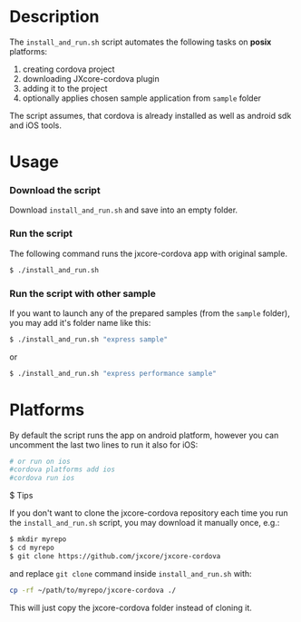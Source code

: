 
# Description

The `install_and_run.sh` script automates the following tasks on **posix** platforms:

1. creating cordova project
2. downloading JXcore-cordova plugin
3. adding it to the project
4. optionally applies chosen sample application from `sample` folder

The script assumes, that cordova is already installed as well as android sdk and iOS tools.

# Usage

### Download the script

Download `install_and_run.sh` and save into an empty folder.

### Run the script

The following command runs the jxcore-cordova app with original sample.

```bash
$ ./install_and_run.sh
```

### Run the script with other sample

If you want to launch any of the prepared samples (from the `sample` folder), you may add it's folder name like this:

```bash
$ ./install_and_run.sh "express sample"
```

or

```bash
$ ./install_and_run.sh "express performance sample"
```

# Platforms

By default the script runs the app on android platform, however you can uncomment the last two lines to run it also for iOS:

```bash
# or run on ios
#cordova platforms add ios
#cordova run ios
```

$ Tips

If you don't want to clone the jxcore-cordova repository each time you run the `install_and_run.sh` script, you may download it manually once, e.g.:

```bash
$ mkdir myrepo
$ cd myrepo
$ git clone https://github.com/jxcore/jxcore-cordova
```

and replace `git clone` command inside `install_and_run.sh` with:

```bash
cp -rf ~/path/to/myrepo/jxcore-cordova ./
```

This will just copy the jxcore-cordova folder instead of cloning it.
